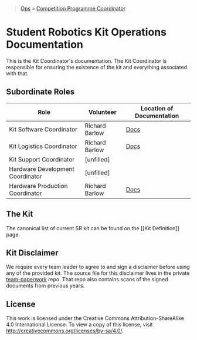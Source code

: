 > [Ops](https://bitbucket.org/srobo/ops-manual/wiki/Home) » [Competition Programme Coordinator](https://bitbucket.org/rspanton/sr-comp-programme/wiki/Home)

# Student Robotics Kit Operations Documentation

This is the Kit Coordinator's documentation. The Kit Coordinator is responsible for ensuring the existence of the kit and everything associated with that.

## Subordinate Roles

Role  |   Volunteer   |   Location of Documentation
------|---------------|----------------------------
Kit Software Coordinator | Richard Barlow | [Docs](https://bitbucket.org/richardbarlow/sr-kit-sw-coord/wiki/Home)
Kit Logistics Coordinator | Richard Barlow | [Docs](https://bitbucket.org/richardbarlow/sr-kit-logistics-coord/wiki/Home)
Kit Support Coordinator | [unfilled] |
Hardware Development Coordinator | [unfilled] |
Hardware Production Coordinator | Richard Barlow | [Docs](https://bitbucket.org/richardbarlow/sr-hw-prod-coord/wiki/Home)

## The Kit

The canonical list of current SR kit can be found on the [[Kit Definition]] page.

## Kit Disclaimer

We require every team leader to agree to and sign a disclaimer before using any of the provided kit. The source file for this disclaimer lives in the private [team-paperwork](https://bitbucket.org/srobo/team-paperwork) repo. That repo also contains scans of the signed documents from previous years.

## License
This work is licensed under the Creative Commons Attribution-ShareAlike 4.0 International License. To view a copy of this license, visit http://creativecommons.org/licenses/by-sa/4.0/.